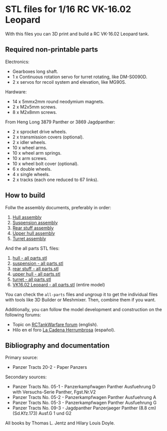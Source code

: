 # STL files for 1/16 RC VK-16.02 Leopard

With this files you can 3D print and build a RC VK-16.02 Leopard tank.

## Required non-printable parts

Electronics:

* Gearboxes long shaft.
* 1 x Continuous rotation servo for turret rotating, like DM-S0090D.
* 2 x servos for recoil system and elevation, like MG90S.

Hardware:

* 14 x 5mmx2mm round neodymium magnets.
* 2  x M2x5mm screws.
* 8  x M2x8mm screws.

From Heng Long 3879 Panther or 3869 Jagdpanther:

* 2  x sprocket drive wheels.
* 2  x transmission covers (optional).
* 2  x idler wheels.
* 10 x wheel arms.
* 10 x wheel arm springs.
* 10 x arm screws.
* 10 x wheel bolt cover (optional).
* 6  x double wheels.
* 4  x single wheels.
* 2  x tracks (each one reduced to 67 links).

## How to build

Follw the assembly documents, preferably in order:

1. [Hull assembly](hull/hull%20assembly.pdf)
2. [Suspension assembly](suspension/suspension%20assembly.pdf)
3. [Rear stuff assembly](rear%20stuff/rear%20stuff%20assembly.pdf)
4. [Upper hull assembly](upper%20hull/upper%20hul%20assembly.pdf)
5. [Turret assembly](turret/turret%20assembly.pdf)

And the all parts STL files:

1. [hull - all parts.stl](hull/hull%20-%20all%20parts.stl)
2. [suspension - all parts.stl](suspension/suspension%20-%20all%20parts.stl)
3. [rear stuff - all parts.stl](rear%20stuff/rear%20stuff%20-%20all%20parts.sql.stl)
4. [upper hull - all parts.stl](upper%20hull/upper%20hull%20-%20all%20parts.stl)
5. [turret - all parts.stl](turret/turret%20-%20all%20parts.stl)
6. [VK16.02 Leopard - all parts.stl](VK16.02%20Leopard%20-%20all%20parts.stl) (entire model)

You can check the `all-parts` files and ungroup it to get the individual files with tools like 3D Builder or Meshmixer. Then, combine them if you want.

Additionally, you can follow the model development and construction on the following forums:

* Topic on [RCTankWarfare forum](https://www.rctankwarfare.co.uk/forums/viewtopic.php?f=23&t=32358) (english).
* Hilo en el foro [La Cadena Herrumbrosa](https://lacadenaherrumbrosa.foroactivo.com/t251-vk-16-02-leopard) (español).

## Bibliography and documentation

Primary source:

* Panzer Tracts 20-2 - Paper Panzers

Secondary sources:

* Panzer Tracts No. 05-1 - Panzerkampfwagen Panther Ausfuehrung D with Versuchs-Serie Panther, Fgst.Nr.V2
* Panzer Tracts No. 05-2 - Panzerkampfwagen Panther Ausfuehrung A
* Panzer Tracts No. 05-3 - Panzerkampfwagen Panther Ausfuehrung G
* Panzer Tracts No. 09-3 - Jagdpanther Panzerjaeger Panther (8.8 cm) (Sd.Kfz.173) Ausf.G 1 und G2

All books by Thomas L. Jentz and Hilary Louis Doyle.
